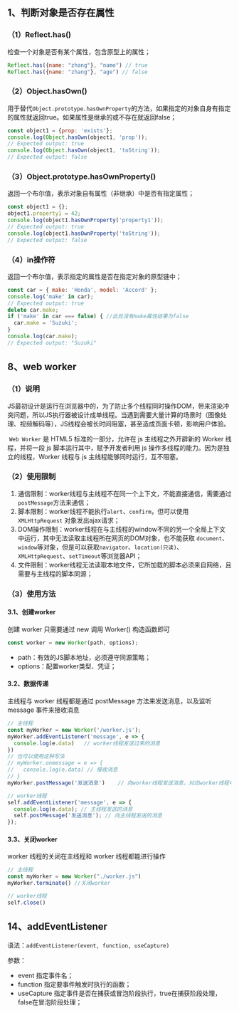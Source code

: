 ## 1、判断对象是否存在属性

### （1）Reflect.has()

检查一个对象是否有某个属性，包含原型上的属性；

```js
Reflect.has({name: "zhang"}, "name") // true
Reflect.has({name: "zhang"}, "age") // false
```



### （2）Object.hasOwn()

用于替代`Object.prototype.hasOwnProperty`的方法，如果指定的对象自身有指定的属性就返回true。如果属性是继承的或不存在就返回false；

```js
const object1 = {prop: 'exists'};
console.log(Object.hasOwn(object1, 'prop'));
// Expected output: true
console.log(Object.hasOwn(object1, 'toString'));
// Expected output: false
```



### （3）Object.prototype.hasOwnProperty()

返回一个布尔值，表示对象自有属性（非继承）中是否有指定属性；

```js
const object1 = {};
object1.property1 = 42;
console.log(object1.hasOwnProperty('property1'));
// Expected output: true
console.log(object1.hasOwnProperty('toString'));
// Expected output: false
```



### （4）in操作符

返回一个布尔值，表示指定的属性是否在指定对象的原型链中；

```js
const car = { make: 'Honda', model: 'Accord' };
console.log('make' in car);
// Expected output: true
delete car.make;
if ('make' in car === false) { //此处没有make属性结果为false
  car.make = 'Suzuki';
}
console.log(car.make);
// Expected output: "Suzuki"
```



## 8、web worker

### （1）说明

​	JS最初设计是运行在浏览器中的，为了防止多个线程同时操作DOM，带来渲染冲突问题，所以JS执行器被设计成单线程。当遇到需要大量计算的场景时（图像处理、视频解码等），JS线程会被长时间阻塞，甚至造成页面卡顿，影响用户体验。

​	`Web Worker` 是 HTML5 标准的一部分，允许在 js 主线程之外开辟新的 Worker 线程，并将一段 js 脚本运行其中，赋予开发者利用 js 操作多线程的能力。因为是独立的线程，Worker 线程与 js 主线程能够同时运行，互不阻塞。



### （2）使用限制

1. 通信限制：worker线程与主线程不在同一个上下文，不能直接通信，需要通过`postMessage`方法来通信；
2. 脚本限制：worker线程不能执行`alert`、`confirm`，但可以使用 `XMLHttpRequest` 对象发出ajax请求；
3. DOM操作限制：worker线程在与主线程的window不同的另一个全局上下文中运行，其中无法读取主线程所在网页的DOM对象，也不能获取 `document`、`window`等对象，但是可以获取`navigator`、`location(只读)`、`XMLHttpRequest`、`setTimeout`等浏览器API；
4. 文件限制：worker线程无法读取本地文件，它所加载的脚本必须来自网络，且需要与主线程的脚本同源；



### （3）使用方法

#### 3.1、创建worker

创建 worker 只需要通过 new 调用 Worker() 构造函数即可

```js
const worker = new Worker(path, options);
```

- path：有效的JS脚本地址，必须遵守同源策略；
- options：配置worker类型、凭证；



#### 3.2、数据传递

主线程与 worker 线程都是通过 postMessage 方法来发送消息，以及监听 message 事件来接收消息

```js
// 主线程
const myWorker = new Worker('/worker.js');
myWorker.addEventListener('message', e => {
  console.log(e.data)	// worker线程发送过来的消息
})
// 也可以使用这种写法
// myWorker.onmessage = e => {
//   console.log(e.data) // 接收消息
// }
myWorker.postMessage('发送消息')	// 向worker线程发送消息，对应worker线程中的e.data
```

```js
// worker线程
self.addEventListener('message', e => {
  console.log(e.data); // 主线程发送的消息
  self.postMessage('发送消息'); // 向主线程发送的消息
});
```



#### 3.3、关闭worker

worker 线程的关闭在主线程和 worker 线程都能进行操作

```js
// 主线程
const myWorker = new Worker("./worker.js")
myWorker.terminate() //关闭worker
```

```js
// worker线程
self.close()
```



## 14、addEventListener

语法：`addEventListener(event, function, useCapture)`

参数：

- event 指定事件名；
- function 指定要事件触发时执行的函数；
- useCapture 指定事件是否在捕获或冒泡阶段执行，true在捕获阶段处理，false在冒泡阶段处理；
